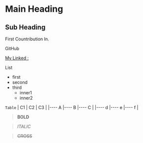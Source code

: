 # Main Heading
## Sub Heading

First Countribution In.

GitHub

[My Linked :](https://www.linkedIn.bhupesh.com)

List
- first 
- second
- third
  - inner1
  - inner2


`Table`
|  C1 |  C2 |  C3 |
|----  A |----  B |----  C |
|----  d |----  e |----  f | 

> **BOLD**

> *ITALIC*

> ~~CROSS~~
